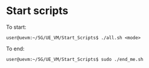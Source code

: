 # Start scripts

To start:

```console
user@uevm:~/5G/UE_VM/Start_Scripts$ ./all.sh <mode>

```

To end:

```console
user@uevm:~/5G/UE_VM/Start_Scripts$ sudo ./end_me.sh
```
